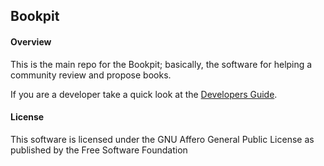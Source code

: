 ## Bookpit


#### Overview

This is the main repo for the Bookpit; basically, the
software for helping a community review and propose books.

If you are a developer take a quick look at the [Developers Guide](docs/dev-guide.md).


#### License

This software is licensed under the GNU  Affero General
Public License as published by the Free Software Foundation